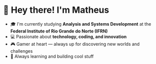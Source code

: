 # 👋 Hey there! I'm Matheus  

- 🎓 I'm currently studying **Analysis and Systems Development** at the **Federal Institute of Rio Grande do Norte (IFRN)**  
- 💻 Passionate about **technology, coding, and innovation**  
- 🎮 Gamer at heart — always up for discovering new worlds and challenges  
- 🚀 Always learning and building cool stuff  


